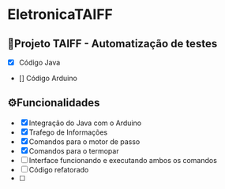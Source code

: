 # EletronicaTAIFF


## 📢Projeto TAIFF - Automatização de testes

- [x] Código Java
- [] Código Arduino

## ⚙Funcionalidades 

- [x] Integração do Java com o Arduino 
- [x] Trafego de Informações
- [x] Comandos para o motor de passo
- [x] Comandos para o termopar
- [ ] Interface funcionando e executando ambos os comandos
- [ ] Código refatorado 
- [ ] 
